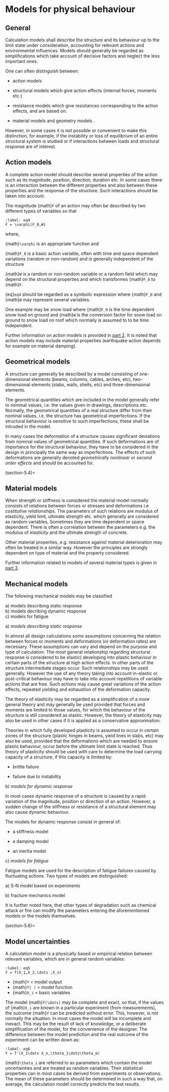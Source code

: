 # Models for physical behaviour

## General

 Calculation models shall describe the structure and its behaviour up
 to the limit state under consideration, accounting for relevant
 actions and environmental influences. Models should generally be regarded as simplifications which take account of
 decisive factors and neglect the less important ones.

 One can often distinguish between:

-   action models

-   structural models which give action effects (internal forces,
    moments etc.)

-   resistance models which give resistances corresponding to the action
    effects, and are based on.

-   material models and geometry models .

 However, in some cases it is not possible or convenient to make this
 distinction, for example, if the instability or loss of equilibrium of
 an entire structural system is studied or if interactions between
 loads and structural response are of interest.

## Action models

 A complete action model should describe several properties of the
 action such as its magnitude, position, direction, duration etc. In
 some cases there is an interaction between the different properties
 and also between these properties and the response of the structure.
 Such interactions should be taken into account.

 The magnitude {math}`F` of an action may often be described by two different
 types of variables so that

```{math}
:label: eq4
F = \varphi(F_0,W)
```

 where, 

 {math}`\varphi` is an appropriate function and

 {math}`F_0` is a basic action variable, often with time and space dependent
 variations (random or non-random) and is generally independent of the
 structure

 {math}`W` is a random or non-random variable or a random field which may
 depend on the structural properties and which transformes {math}`F_0` to {math}`F`.

 {eq}`eq4` should be regarded as a symbolic expression where {math}`F_0` and {math}`W` may
 represent several variables.

 One example may be snow load where {math}`F_0` is the time dependent snow load
 on ground and {math}`W` is the conversion factor for snow load on ground to
 snow load on roof which normally is assumed to to be time independent.

 Further information on action models is provided in [part 2](../part-02/general-principles.md). It is noted that action models may include material properties (earthquake action depends for example on material damping). 
 
## Geometrical models

 A structure can generally be described by a model consisting of
 one-dimensional elements (beams, columns, cables, arches, etc),
 two-dimensional elements (slabs, walls, shells, etc) and
 three-dimensional elements.

 The geometrical quantities which are included in the model generally
 refer to nominal values, i.e. the values given in drawings, descriptions etc. Normally, the
 geometrical quantities of a real structure differ from their nominal
 values, i.e. the structure has geometrical imperfections. If the
 structural behaviour is sensitive to such imperfections, these shall
 be inlcuded in the model.

 In many cases the deformation of a structure causes significant
 deviations from nominal values of geometrical quantities. If such
 deformations are of importance for the structural behaviour, they have
 to be considered in the design in principally the same way as
 imperfections. The effects of such deformations are generally denoted
 *geometrically nonlinear* or *second order effects* and should be
 accounted for.

(section-5.4)=
## Material models

 When strength or stiffness is considered the material model normally
 consists of relations between forces or stresses and deformations i.e
 *costitutive relationships*. The parameters of such relations are
 modulus of elasticity, yield limit, ultimate strength etc. which
 generally are considered as random variables, Sometimes they are time
 dependent or space dependent. There is often a correlation between
 the parameters e.g. the modulus of elasticity and the ultimate
 strength of concrete.

 Other material properties, e.g. resistance against material
 deterioration may often be treated in a similar way. However the
 principles are strongly dependent on type of material and the property
 considered.

 Further information related to models of several material types is
 given in [part 3](../part-03/general-principles.md).

## Mechanical models

 The following mechanical models may be classified

a)  models describing static response  
b)  models decribing dynamic response  
c)  models for fatigue

a)  *models describing static response*

 In almost all design calculations some assumptions concerning the
 relation between forces or moments and deformations (or deformation
 rates) are necessary. These assumptions can vary and depend on the
 purpose and type of calculation. The most general relationship
 regarding structural response is considered to be elastic) developing
 into plastic behaviour in certain parts of the structure at high
 action effects. In other parts of the structure intermediate stages
 occur. Such relationships may be used generally. However the use of
 any theory taking into account in-elastic or post-critical behaviour
 may have to take into account repetitions of variable actions that are
 free. Such actions may cause great variations of the action effects,
 repeated yielding and exhaustion of the deformation capacity.

 The theory of elasticity may be regarded as a simplification of a more
 general theory and may generally be used provided that forces and
 moments are limited to those values, for which the behaviour of the
 structure is still considered as elastic. However, the theory of
 elasticity may also be used in other cases if it is applied as a
 conservative approximation.

 Theories in which fully developed plasticity is assumed to occur in
 certain zones of the structure (plastic hinges in beams, yield lines
 in slabs, etc) may also be used, provided that the deformations which
 are needed to ensure plastic behaviour, occur before the ultimate
 limit state is reached. Thus theory of plasticity should be used with
 care to determine the load carrying capacity of a structure, if this
 capacity is limited by:

-   brittle failure

-   failure due to instability

b)  *models for dynamic response*

 In most cases dynamic response of a structure is caused by a rapid
 variation of the magnitude, position or direction of an action.
 However, a sudden change of the stiffness or resistance of a
 structural element may also cause dynamic behaviour.

 The models for dynamic response consist in general of:

-   a stiffness model

-   a damping model

-   an inertia model

c)  *models for fatigue*

 Fatigue models are used for the description of fatigue failures caused
 by fluctuating actions. Two types of models are distinguished:

a)  S-N model based on experiments

b)  fracture mechanics model

 It is further noted here, that other types of degradation such as
 chemical attack or fire can modify the parameters entering the
 aforementioned models or the models themselves.

(section-5.6)=
## Model uncertainties

 A calculation model is a physically based or empirical relation
 between relevant variables, which are in general random variables:

```{math}
:label: eq5
Y = f(X_1,X_2,\dots ,X_n)
```

- {math}`Y` = model output
- {math}`f( )` = model function
- {math}`X_i`    = basic variables

 The model {math}`f(\dots)` may be complete and exact, so that, if the values
 of {math}`X_i` are known in a particular experiment (from measurements), the
 outcome {math}`Y` can be predicted without error. This, however, is not
 normally the situation. In most cases the model will be incomplete and
 inexact. This may be the result of lack of knowledge, or a deliberate
 simplification of the model, for the convenience of the designer. The
 difference between the model prediction and the real outcome of the
 experiment can be written down as:
 
 ```{math}
:label: eq6
Y = f'(X_1\dots X_n,\theta_1\dots\theta_m)
```

 {math}`\theta_i` are referred to as parameters which contain the model uncertainties
 and are treated as random variables. Their statistical properties can
 in most cases be derived from experiments or observations. The mean of
 these parameters should be determined in such a way that, on average,
 the calculation model correctly predicts the test results.
